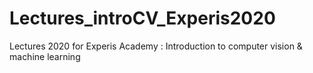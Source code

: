 # Lectures_introCV_Experis2020
Lectures 2020 for Experis Academy : Introduction to computer vision &amp; machine learning
